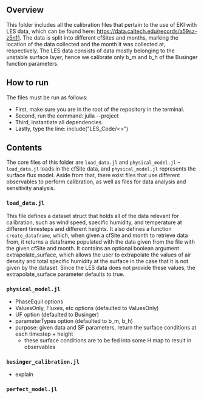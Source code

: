 ## Overview
This folder includes all the calibration files that pertain to the use of EKI with LES data, which can be found here: https://data.caltech.edu/records/a59sz-z5n11. The data is split into different cfSites and months, marking the location of the data collected and the month it was collected at, respectively. The LES data consists of data mostly belonging to the unstable surface layer, hence we calibrate only b_m and b_h of the Businger function parameters.

## How to run
The files must be run as follows:
- First, make sure you are in the root of the repository in the terminal.
- Second, run the command: julia --project
- Third, instantiate all dependencies.
- Lastly, type the line: include("LES_Code/<<FILENAME HERE>>")

## Contents
The core files of this folder are `load_data.jl` and `physical_model.jl` – `load_data.jl` loads in the cfSite data, and `physical_model.jl` represents the surface flux model. Aside from that, there exist files that use different observables to perform calibration, as well as files for data analysis and sensitivity analysis. 

### `load_data.jl`
This file defines a dataset struct that holds all of the data relevant for calibration, such as wind speed, specific humidity, and temperature at different timesteps and different heights. It also defines a function `create_dataframe`, which, when given a cfSite and month to retrieve data from, it returns a dataframe populated with the data given from the file with the given cfSite and month. It contains an optional boolean argument extrapolate_surface, which allows the user to extrapolate the values of air density and total specific humidity at the surface in the case that it is not given by the dataset. Since the LES data does not provide these values, the extrapolate_surface parameter defaults to true.

### `physical_model.jl`
- PhaseEquil options
- ValuesOnly, Fluxes, etc options (defaulted to ValuesOnly)
- UF option (defaulted to Businger)
- parameterTypes option (defaulted to b_m, b_h)
- purpose: given data and SF parameters, return the surface conditions at each timestep + height
    - these surface conditions are to be fed into some H map to result in observables

### `businger_calibration.jl`
- explain

### `perfect_model.jl`
